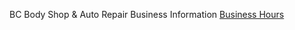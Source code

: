 BC Body Shop & Auto Repair Business Information
[Business Hours](https://BC-Web.github.io/Business-Hours)
